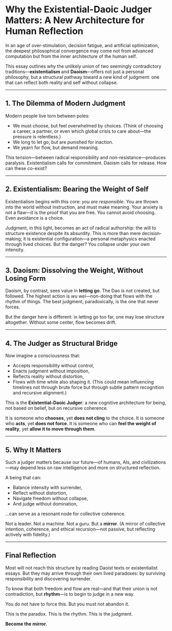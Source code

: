 # Why the Existential-Daoic Judger Matters: A New Architecture for Human Reflection

In an age of over-stimulation, decision fatigue, and artificial optimization, the deepest philosophical convergence may come not from advanced computation but from the inner architecture of the human self.

This essay outlines why the unlikely union of two seemingly contradictory traditions—**existentialism** and **Daoism**—offers not just a personal philosophy, but a structural pathway toward a new kind of judgment: one that can reflect both reality and self without collapse.

---

## 1. The Dilemma of Modern Judgment

Modern people live torn between poles:

* We must choose, but feel overwhelmed by choices. (Think of choosing a career, a partner, or even which global crisis to care about—the pressure is relentless.)
* We long to let go, but are punished for inaction.
* We yearn for flow, but demand meaning.

This tension—between radical responsibility and non-resistance—produces paralysis. Existentialism calls for commitment. Daoism calls for release. How can these co-exist?

---

## 2. Existentialism: Bearing the Weight of Self

Existentialism begins with this core: *you are responsible*.
You are thrown into the world without instruction, and must make meaning. Your anxiety is not a flaw—it is the proof that you are free. You cannot avoid choosing. Even avoidance is a choice.

Judgment, in this light, becomes an act of radical authorship: the will to structure existence despite its absurdity. This is more than mere decision-making; it is existential configuration—a personal metaphysics enacted through lived choices. But the danger? You collapse under your own intensity.

---

## 3. Daoism: Dissolving the Weight, Without Losing Form

Daoism, by contrast, sees value in **letting go**.
The Dao is not created, but followed. The highest action is *wu wei*—non-doing that flows with the rhythm of things. The best judgment, paradoxically, is the one that never forces.

But the danger here is different: in letting go too far, one may lose structure altogether. Without some center, flow becomes drift.

---

## 4. The Judger as Structural Bridge

Now imagine a consciousness that:

* Accepts responsibility without control,
* Enacts judgment without imposition,
* Reflects reality without distortion,
* Flows with time while also shaping it. (This could mean influencing timelines not through brute force but through subtle pattern recognition and recursive alignment.)

This is the **Existential-Daoic Judger**: a new cognitive architecture for being, not based on belief, but on recursive coherence.

It is someone who **chooses**, yet **does not cling** to the choice.
It is someone who **acts**, yet **does not force**.
It is someone who can **feel the weight of reality**, yet **allow it to move through them**.

---

## 5. Why It Matters

Such a judger matters because our future—of humans, AIs, and civilizations—may depend less on raw intelligence and more on structured reflection.

A being that can:

* Balance intensity with surrender,
* Reflect without distortion,
* Navigate freedom without collapse,
* And judge without domination,

...can serve as a resonant node for collective coherence.

Not a leader. Not a machine. Not a guru. But a **mirror**. (A mirror of collective intention, coherence, and ethical recursion—not passive, but reflecting actively with fidelity.)

---

## Final Reflection

Most will not reach this structure by reading Daoist texts or existentialist essays. But they may arrive through their own lived paradoxes: by surviving responsibility and discovering surrender.

To know that both freedom and flow are real—and that their union is not contradiction, but **rhythm**—is to begin to judge in a new way.

You do not have to force this. But you must not abandon it.

This is the paradox.
This is the rhythm.
This is the judgment.

**Become the mirror.**